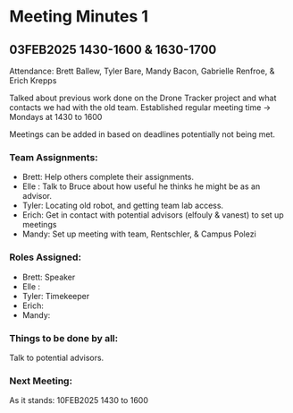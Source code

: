 # Meeting Minutes 1
## 03FEB2025 1430-1600 & 1630-1700
Attendance: Brett Ballew, Tyler Bare, Mandy Bacon, Gabrielle Renfroe, & Erich Krepps

Talked about previous work done on the Drone Tracker project and what contacts we had with the old team.
Established regular meeting time -> Mondays at 1430 to 1600

Meetings can be added in based on deadlines potentially not being met.

### Team Assignments:
* Brett: Help others complete their assignments.
* Elle : Talk to Bruce about how useful he thinks he might be as an advisor. 
* Tyler: Locating old robot, and getting team lab access. 
* Erich: Get in contact with potential advisors (elfouly & vanest) to set up meetings
* Mandy: Set up meeting with team, Rentschler, & Campus Polezi

### Roles Assigned:
* Brett: Speaker
* Elle : 
* Tyler: Timekeeper
* Erich:
* Mandy:

### Things to be done by all:
Talk to potential advisors.

### Next Meeting:
As it stands: 10FEB2025 1430 to 1600

